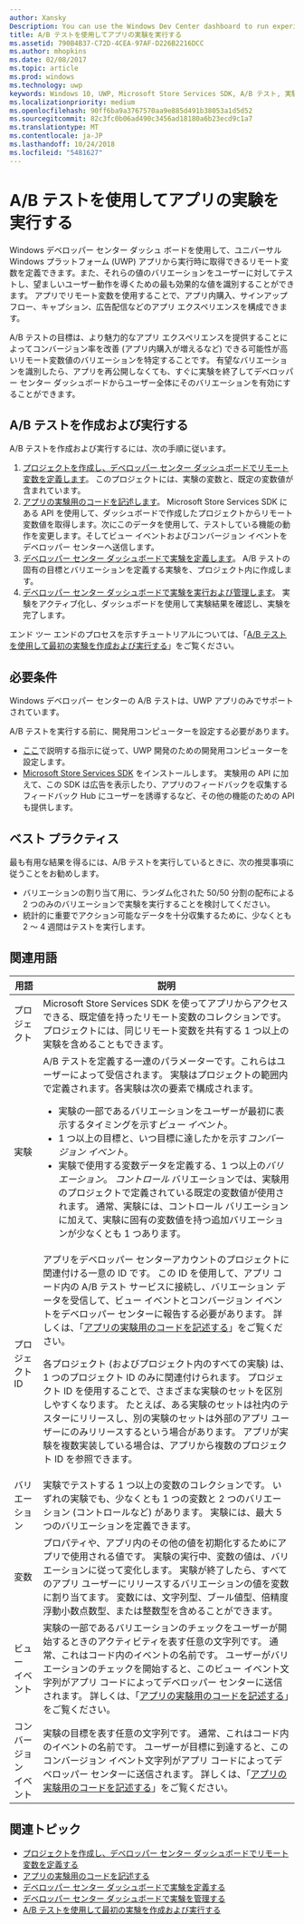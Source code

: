 ```yaml
---
author: Xansky
Description: You can use the Windows Dev Center dashboard to run experiments for your Universal Windows Platform (UWP) apps with A/B testing.
title: A/B テストを使用してアプリの実験を実行する
ms.assetid: 790B4B37-C72D-4CEA-97AF-D226B2216DCC
ms.author: mhopkins
ms.date: 02/08/2017
ms.topic: article
ms.prod: windows
ms.technology: uwp
keywords: Windows 10, UWP, Microsoft Store Services SDK, A/B テスト, 実験
ms.localizationpriority: medium
ms.openlocfilehash: 90ff6ba9a3767570aa9e885d491b38053a1d5d52
ms.sourcegitcommit: 82c3fc0b06ad490c3456ad18180a6b23ecd9c1a7
ms.translationtype: MT
ms.contentlocale: ja-JP
ms.lasthandoff: 10/24/2018
ms.locfileid: "5481627"
---
```

# <a name="run-app-experiments-with-ab-testing"></a>A/B テストを使用してアプリの実験を実行する

Windows デベロッパー センター ダッシュ ボードを使用して、ユニバーサル Windows プラットフォーム (UWP) アプリから実行時に取得できるリモート変数を定義できます。また、それらの値のバリエーションをユーザーに対してテストし、望ましいユーザー動作を導くための最も効果的な値を識別することができます。 アプリでリモート変数を使用することで、アプリ内購入、サインアップ フロー、キャプション、広告配信などのアプリ エクスペリエンスを構成できます。

A/B テストの目標は、より魅力的なアプリ エクスペリエンスを提供することによってコンバージョン率を改善 (アプリ内購入が増えるなど) できる可能性が高いリモート変数値のバリエーションを特定することです。 有望なバリエーションを識別したら、アプリを再公開しなくても、すぐに実験を終了してデベロッパー センター ダッシュボードからユーザー全体にそのバリエーションを有効にすることができます。

## <a name="create-and-run-an-ab-test"></a>A/B テストを作成および実行する

A/B テストを作成および実行するには、次の手順に従います。

1. [プロジェクトを作成し、デベロッパー センター ダッシュボードでリモート変数を定義します](create-a-project-and-define-remote-variables-in-the-dev-center-dashboard.md)。 このプロジェクトには、実験の変数と、既定の変数値が含まれています。  
2. [アプリの実験用のコードを記述します](code-your-experiment-in-your-app.md)。 Microsoft Store Services SDK にある API を使用して、ダッシュボードで作成したプロジェクトからリモート変数値を取得します。次にこのデータを使用して、テストしている機能の動作を変更します。そしてビュー イベントおよびコンバージョン イベントをデベロッパー センターへ送信します。
3. [デベロッパー センター ダッシュボードで実験を定義します](define-your-experiment-in-the-dev-center-dashboard.md)。 A/B テストの固有の目標とバリエーションを定義する実験を、プロジェクト内に作成します。
4. [デベロッパー センター ダッシュボードで実験を実行および管理します](manage-your-experiment.md)。 実験をアクティブ化し、ダッシュボードを使用して実験結果を確認し、実験を完了します。

エンド ツー エンドのプロセスを示すチュートリアルについては、「[A/B テストを使用して最初の実験を作成および実行する](create-and-run-your-first-experiment-with-a-b-testing.md)」をご覧ください。

## <a name="requirements"></a>必要条件

Windows デベロッパー センターの A/B テストは、UWP アプリのみでサポートされています。

A/B テストを実行する前に、開発用コンピューターを設定する必要があります。

* [ここ](../get-started/get-set-up.md)で説明する指示に従って、UWP 開発のための開発用コンピューターを設定します。
* [Microsoft Store Services SDK](microsoft-store-services-sdk.md#install-the-sdk) をインストールします。 実験用の API に加えて、この SDK は広告を表示したり、アプリのフィードバックを収集するフィードバック Hub にユーザーを誘導するなど、その他の機能のための API も提供します。

## <a name="best-practices"></a>ベスト プラクティス

最も有用な結果を得るには、A/B テストを実行しているときに、次の推奨事項に従うことをお勧めします。

* バリエーションの割り当て用に、ランダム化された 50/50 分割の配布による 2 つのみのバリエーションで実験を実行することを検討してください。
* 統計的に重要でアクション可能なデータを十分収集するために、少なくとも 2 ～ 4 週間はテストを実行します。

<span id="terms" />

## <a name="related-terms"></a>関連用語

|  用語  |  説明  |
|--------|--------------|
| プロジェクト    |   Microsoft Store Services SDK を使ってアプリからアクセスできる、既定値を持ったリモート変数のコレクションです。 プロジェクトには、同じリモート変数を共有する 1 つ以上の実験を含めることもできます。  |
| 実験    |   A/B テストを定義する一連のパラメーターです。これらはユーザーによって受信されます。 実験はプロジェクトの範囲内で定義されます。各実験は次の要素で構成されます。 <p></p><ul><li>実験の一部であるバリエーションをユーザーが最初に表示するタイミングを示す*ビュー イベント*。</li><li>1 つ以上の目標と、いつ目標に達したかを示す*コンバージョン イベント*。</li><li>実験で使用する変数データを定義する、1 つ以上の*バリエーション*。 *コントロール* バリエーションでは、実験用のプロジェクトで定義されている既定の変数値が使用されます。 通常、実験には、コントロール バリエーションに加えて、実験に固有の変数値を持つ追加バリエーションが少なくとも 1 つあります。 </li></ul>          |
| プロジェクト ID    |   アプリをデベロッパー センターアカウントのプロジェクトに関連付ける一意の ID です。 この ID を使用して、アプリ コード内の A/B テスト サービスに接続し、バリエーション データを受信して、ビュー イベントとコンバージョン イベントをデベロッパー センターに報告する必要があります。 詳しくは、「[アプリの実験用のコードを記述する](code-your-experiment-in-your-app.md)」をご覧ください。<p></p><p>各プロジェクト (およびプロジェクト内のすべての実験) は、1 つのプロジェクト ID のみに関連付けられます。 プロジェクト ID を使用することで、さまざまな実験のセットを区別しやすくなります。 たとえば、ある実験のセットは社内のテスターにリリースし、別の実験のセットは外部のアプリ ユーザーにのみリリースするという場合があります。  アプリが実験を複数実装している場合は、アプリから複数のプロジェクト ID を参照できます。</p>         |
| バリエーション    |   実験でテストする 1 つ以上の変数のコレクションです。 いずれの実験でも、少なくとも 1 つの変数と 2 つのバリエーション (コントロールなど) があります。 実験には、最大 5 つのバリエーションを定義できます。           |
| 変数    |  プロパティや、アプリ内のその他の値を初期化するためにアプリで使用される値です。 実験の実行中、変数の値は、バリエーションに従って変化します。 実験が終了したら、すべてのアプリ ユーザーにリリースするバリエーションの値を変数に割り当てます。 変数には、文字列型、ブール値型、倍精度浮動小数点数型、または整数型を含めることができます。
| ビュー イベント    |  実験の一部であるバリエーションのチェックをユーザーが開始するときのアクティビティを表す任意の文字列です。 通常、これはコード内のイベントの名前です。 ユーザーがバリエーションのチェックを開始すると、このビュー イベント文字列がアプリ コードによってデベロッパー センターに送信されます。 詳しくは、「[アプリの実験用のコードを記述する](code-your-experiment-in-your-app.md)」をご覧ください。
| コンバージョン イベント    |  実験の目標を表す任意の文字列です。 通常、これはコード内のイベントの名前です。 ユーザーが目標に到達すると、このコンバージョン イベント文字列がアプリ コードによってデベロッパー センターに送信されます。 詳しくは、「[アプリの実験用のコードを記述する](code-your-experiment-in-your-app.md)」をご覧ください。  

## <a name="related-topics"></a>関連トピック

* [プロジェクトを作成し、デベロッパー センター ダッシュボードでリモート変数を定義する](create-a-project-and-define-remote-variables-in-the-dev-center-dashboard.md)
* [アプリの実験用のコードを記述する](code-your-experiment-in-your-app.md)
* [デベロッパー センター ダッシュボードで実験を定義する](define-your-experiment-in-the-dev-center-dashboard.md)
* [デベロッパー センター ダッシュボードで実験を管理する](manage-your-experiment.md)
* [A/B テストを使用して最初の実験を作成および実行する](create-and-run-your-first-experiment-with-a-b-testing.md)
